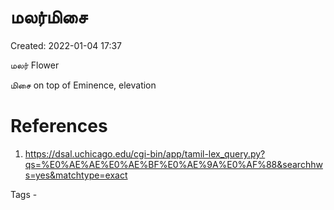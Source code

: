 # மலர்மிசை
Created: 2022-01-04 17:37

மலர்
Flower

மிசை
on top of 
Eminence, elevation

# References
1. https://dsal.uchicago.edu/cgi-bin/app/tamil-lex_query.py?qs=%E0%AE%AE%E0%AE%BF%E0%AE%9A%E0%AF%88&searchhws=yes&matchtype=exact

Tags - 